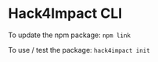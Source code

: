 # Hack4Impact CLI

To update the npm package:
`npm link`

To use / test the package:
`hack4impact init`
